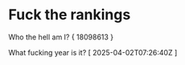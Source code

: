 # Fuck the rankings

Who the hell am I?
{ 18098613 }

What fucking year is it?
[ 2025-04-02T07:26:40Z ]
